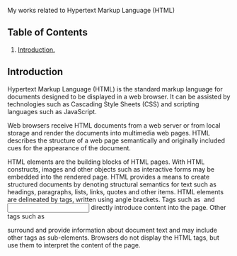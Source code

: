 My works related to Hypertext Markup Language (HTML)

## Table of Contents
1. [Introduction.](#introduction)

<a name="introduction"></a>
## Introduction
Hypertext Markup Language (HTML) is the standard markup language for documents designed to be displayed in a web browser. It can be assisted by technologies such as Cascading Style Sheets (CSS) and scripting languages such as JavaScript.

Web browsers receive HTML documents from a web server or from local storage and render the documents into multimedia web pages. HTML describes the structure of a web page semantically and originally included cues for the appearance of the document.

HTML elements are the building blocks of HTML pages. With HTML constructs, images and other objects such as interactive forms may be embedded into the rendered page. HTML provides a means to create structured documents by denoting structural semantics for text such as headings, paragraphs, lists, links, quotes and other items. HTML elements are delineated by tags, written using angle brackets. Tags such as <img /> and <input /> directly introduce content into the page. Other tags such as <p> surround and provide information about document text and may include other tags as sub-elements. Browsers do not display the HTML tags, but use them to interpret the content of the page.
